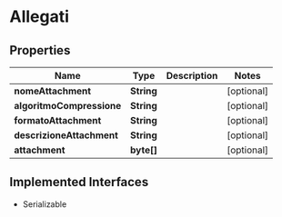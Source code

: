 

# Allegati


## Properties

| Name | Type | Description | Notes |
|------------ | ------------- | ------------- | -------------|
|**nomeAttachment** | **String** |  |  [optional] |
|**algoritmoCompressione** | **String** |  |  [optional] |
|**formatoAttachment** | **String** |  |  [optional] |
|**descrizioneAttachment** | **String** |  |  [optional] |
|**attachment** | **byte[]** |  |  [optional] |


## Implemented Interfaces

* Serializable



